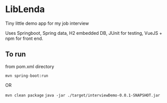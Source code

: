 # LibLenda
Tiny little demo app for my job interview

Uses Springboot, Spring data, H2 embedded DB, JUnit for testing, VueJS + npm for front end.

## To run
from pom.xml directory

`mvn spring-boot:run`

OR 

`mvn clean package`
`java -jar ./target/interviewDemo-0.0.1-SNAPSHOT.jar`



